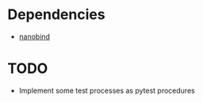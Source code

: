 # Dependencies
- [nanobind](https://github.com/wjakob/nanobind)

# TODO
- Implement some test processes as pytest procedures
